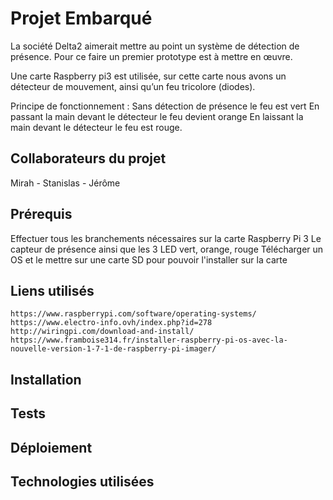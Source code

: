 # Projet Embarqué
La société Delta2 aimerait mettre au point un système de détection de présence. Pour ce faire un premier prototype est à mettre en œuvre.

Une carte Raspberry pi3 est utilisée, sur cette carte nous avons un détecteur de mouvement, ainsi qu’un feu tricolore (diodes).

Principe de fonctionnement : 
Sans détection de présence le feu est vert
En passant la main devant le détecteur le feu devient orange
En laissant la main devant le détecteur le feu est rouge.


## Collaborateurs du projet
Mirah - Stanislas - Jérôme

## Prérequis
Effectuer tous les branchements nécessaires sur la carte Raspberry Pi 3
Le capteur de présence ainsi que les 3 LED vert, orange, rouge 
Télécharger un OS et le mettre sur une carte SD pour pouvoir l'installer sur la carte 

## Liens utilisés

```
https://www.raspberrypi.com/software/operating-systems/
https://www.electro-info.ovh/index.php?id=278
http://wiringpi.com/download-and-install/
https://www.framboise314.fr/installer-raspberry-pi-os-avec-la-nouvelle-version-1-7-1-de-raspberry-pi-imager/
```


## Installation



## Tests



## Déploiement


## Technologies utilisées

